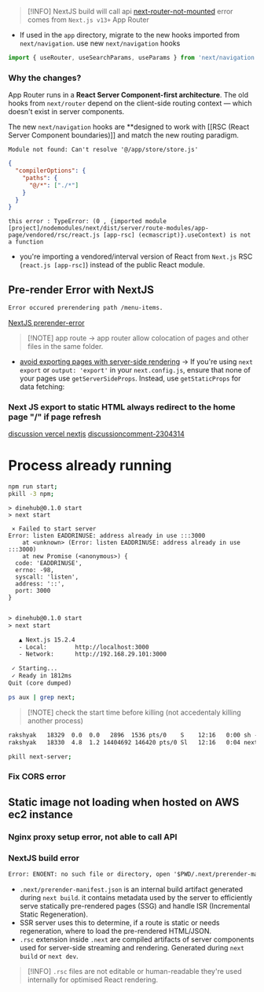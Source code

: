 > [!INFO] NextJS build will call api 
[next-router-not-mounted](https://nextjs.org/docs/messages/next-router-not-mounted)
error comes from `Next.js v13+` App Router
- If used in the `app` directory, migrate to the new hooks imported from `next/navigation`.
use new `next/navigation` hooks
```js
import { useRouter, useSearchParams, useParams } from 'next/navigation'
```

### Why the changes?
App Router runs in a **React Server Component-first architecture**. The old hooks from `next/router` depend on the client-side routing context — which doesn't exist in server components.

The new `next/navigation` hooks are **designed to work with [[RSC (React Server Component boundaries)]] and match the new routing paradigm.

```text
Module not found: Can't resolve '@/app/store/store.js'
```

```json
{
  "compilerOptions": {
    "paths": {
      "@/*": ["./*"]
    }
  }
}

```

```text
this error : TypeError: (0 , {imported module [project]/nodemodules/next/dist/server/route-modules/app-page/vendored/rsc/react.js [app-rsc] (ecmascript)}.useContext) is not a function
```

- you're importing a vendored/interval version of React from `Next.js` RSC (`react.js [app-rsc]`) instead of the public React module.

## Pre-render Error with NextJS
```txt
Error occured prerendering path /menu-items.
```
[NextJS prerender-error](https://nextjs.org/docs/messages/prerender-error)

> [!NOTE] app route -> app router allow colocation of pages and other files in the same folder.

- [avoid exporting pages with server-side rendering](https://nextjs.org/docs/messages/prerender-error#4-avoid-exporting-pages-with-server-side-rendering) -> If you're using `next export` or `output: 'export'` in your `next.config.js`, ensure that none of your pages use `getServerSideProps`. Instead, use `getStaticProps` for data fetching:

### Next JS export to static HTML always redirect to the home page "/" if page refresh
[discussion vercel nextjs](https://github.com/vercel/next.js/discussions/10522)
[discussioncomment-2304314](https://github.com/vercel/next.js/discussions/10522#discussioncomment-2304314)


# Process already running
```bash
npm run start;
pkill -3 npm;
```

```text
> dinehub@0.1.0 start
> next start

 ⨯ Failed to start server
Error: listen EADDRINUSE: address already in use :::3000
    at <unknown> (Error: listen EADDRINUSE: address already in use :::3000)
    at new Promise (<anonymous>) {
  code: 'EADDRINUSE',
  errno: -98,
  syscall: 'listen',
  address: '::',
  port: 3000
}

```

```txt

> dinehub@0.1.0 start
> next start

   ▲ Next.js 15.2.4
   - Local:        http://localhost:3000
   - Network:      http://192.168.29.101:3000

 ✓ Starting...
 ✓ Ready in 1812ms
Quit (core dumped)

```

```bash
ps aux | grep next;
```


> [!NOTE] check the start time before killing (not accedentaly killing another process)
```txt
rakshyak   18329  0.0  0.0   2896  1536 pts/0    S    12:16   0:00 sh -c next start
rakshyak   18330  4.8  1.2 14404692 146420 pts/0 Sl   12:16   0:04 next-server (v15.2.4)

```

```bash
pkill next-server;
```

### Fix CORS error

## Static image not loading when hosted on AWS ec2 instance

### Nginx proxy setup error, not able to call API

### NextJS build error
```txt
Error: ENOENT: no such file or directory, open '$PWD/.next/prerender-manifest.json'
```
- `.next/prerender-manifest.json` is an internal build artifact generated during `next build`. it contains metadata used by the server to efficiently serve statically pre-rendered pages (SSG) and handle ISR (Incremental Static Regeneration).
- SSR server uses this to determine, if a route is static or needs regeneration, where to load the pre-rendered HTML/JSON.
- `.rsc` extension inside `.next` are compiled artifacts of server components used for server-side streaming and rendering. Generated during `next build` or `next dev`.

> [!INFO]
> `.rsc` files are not editable or human-readable they're used internally for optimised React rendering.